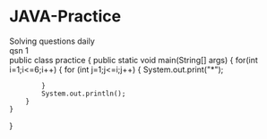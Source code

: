 # JAVA-Practice
Solving questions daily
<br>
qsn 1
<br>
public class practice {
    public static void main(String[] args) {
        for(int i=1;i<=6;i++)
        {
            for (int j=1;j<=i;j++)
            {
                System.out.print("*");

            }
            System.out.println();
        }
    }
    
}



